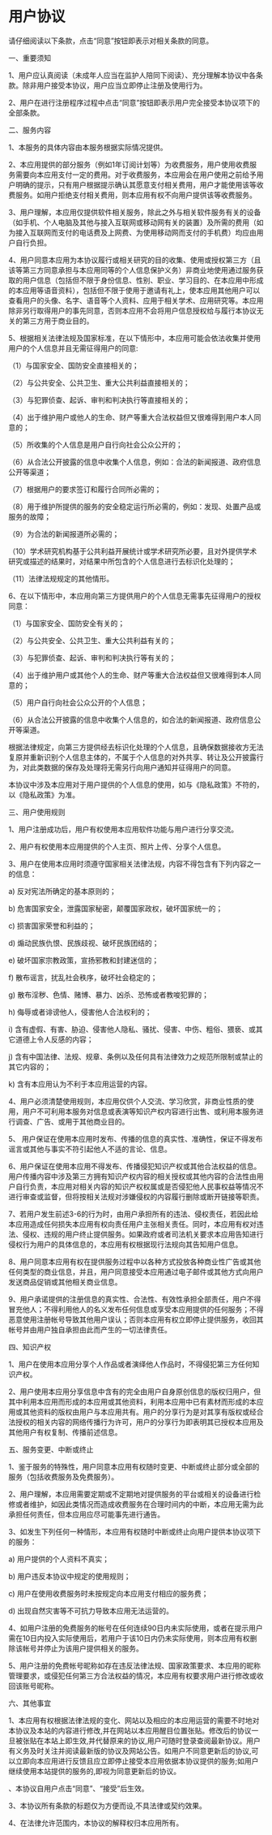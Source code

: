 # **用户协议**

请仔细阅读以下条款，点击“同意”按钮即表示对相关条款的同意。

一、重要须知

1、用户应认真阅读（未成年人应当在监护人陪同下阅读）、充分理解本协议中各条款。除非用户接受本协议，用户应当立即停止注册及使用行为。 

2、用户在进行注册程序过程中点击“同意”按钮即表示用户完全接受本协议项下的全部条款。 

二、服务内容

1、本服务的具体内容由本服务根据实际情况提供。 

2、本应用提供的部分服务（例如1年订阅计划等）为收费服务，用户使用收费服务需要向本应用支付一定的费用。对于收费服务，本应用会在用户使用之前给予用户明确的提示，只有用户根据提示确认其愿意支付相关费用，用户才能使用该等收费服务。如用户拒绝支付相关费用，则本应用有权不向用户提供该等收费服务。 

3、用户理解，本应用仅提供软件相关服务，除此之外与相关软件服务有关的设备（如手机、个人电脑及其他与接入互联网或移动网有关的装置）及所需的费用（如为接入互联网而支付的电话费及上网费、为使用移动网而支付的手机费）均应由用户自行负担。 

4、用户同意本应用为本协议履行或相关研究的目的收集、使用或授权第三方（且该等第三方同意承担与本应用同等的个人信息保护义务）非商业地使用通过服务获取的用户信息（包括但不限于身份信息、性别、职业、学习目的、在本应用中形成的本应用等语音资料），包括但不限于使用于邀请有礼上，使本应用其他用户可以查看用户的头像、名字、语音等个人资料、应用于相关学术、应用研究等。本应用除非另行取得用户的事先同意，否则本应用不会将用户信息授权给与履行本协议无关的第三方用于商业目的。 

5、根据相关法律法规及国家标准，在以下情形中，本应用可能会依法收集并使用用户的个人信息并且无需征得用户的同意: 

（1）与国家安全、国防安全直接相关的； 

（2）与公共安全、公共卫生、重大公共利益直接相关的； 

（3）与犯罪侦查、起诉、审判和判决执行等直接相关的； 

（4）出于维护用户或他人的生命、财产等重大合法权益但又很难得到用户本人同意的； 

（5）所收集的个人信息是用户自行向社会公众公开的； 

（6）从合法公开披露的信息中收集个人信息，例如：合法的新闻报道、政府信息公开等渠道； 

（7）根据用户的要求签订和履行合同所必需的； 

（8）用于维护所提供的服务的安全稳定运行所必需的，例如：发现、处置产品或服务的故障； 

（9）为合法的新闻报道所必需的； 

（10）学术研究机构基于公共利益开展统计或学术研究所必要，且对外提供学术研究或描述的结果时，对结果中所包含的个人信息进行去标识化处理的； 

（11）法律法规规定的其他情形。 

6、在以下情形中，本应用向第三方提供用户的个人信息无需事先征得用户的授权同意： 

（1）与国家安全、国防安全有关的； 

（2）与公共安全、公共卫生、重大公共利益有关的； 

（3）与犯罪侦查、起诉、审判和判决执行等有关的； 

（4）出于维护用户或其他个人的生命、财产等重大合法权益但又很难得到本人同意的； 

（5）用户自行向社会公众公开的个人信息； 

（6）从合法公开披露的信息中收集个人信息的，如合法的新闻报道、政府信息公开等渠道。 

根据法律规定，向第三方提供经去标识化处理的个人信息，且确保数据接收方无法复原并重新识别个人信息主体的，不属于个人信息的对外共享、转让及公开披露行为，对此类数据的保存及处理将无需另行向用户通知并征得用户的同意。 

本协议中涉及本应用对于用户提供的个人信息的使用，如与《隐私政策》不符的，以《隐私政策》为准。

三、用户使用规则

1、用户注册成功后，用户有权使用本应用软件功能与用户进行分享交流。 

2、用户有权使用本应用提供的个人主页、照片上传、分享个人信息。 

3、用户在使用本应用时须遵守国家相关法律法规，内容不得包含有下列内容之一的信息： 

a) 反对宪法所确定的基本原则的； 

b) 危害国家安全，泄露国家秘密，颠覆国家政权，破坏国家统一的； 

c) 损害国家荣誉和利益的； 

d) 煽动民族仇恨、民族歧视、破坏民族团结的； 

e) 破坏国家宗教政策，宣扬邪教和封建迷信的； 

f) 散布谣言，扰乱社会秩序，破坏社会稳定的； 

g) 散布淫秽、色情、赌博、暴力、凶杀、恐怖或者教唆犯罪的； 

h) 侮辱或者诽谤他人，侵害他人合法权利的； 

i) 含有虚假、有害、胁迫、侵害他人隐私、骚扰、侵害、中伤、粗俗、猥亵、或其它道德上令人反感的内容； 

j) 含有中国法律、法规、规章、条例以及任何具有法律效力之规范所限制或禁止的其它内容的； 

k) 含有本应用认为不利于本应用运营的内容。 

4、用户必须清楚使用规则，本应用仅供个人交流、学习欣赏，非商业性质的使用，用户不可利用本服务对信息或表演等知识产权内容进行出售、或利用本服务进行调查、广告、或用于其他商业目的。 

5、 用户保证在使用本应用时发布、传播的信息的真实性、准确性，保证不得发布谣言或其他与事实不符引起他人不适的言论、信息。 

6、用户保证在使用本应用不得发布、传播侵犯知识产权或其他合法权益的信息。用户传播内容中涉及第三方拥有知识产权内容的相关授权或其他内容的合法性由用户自行负责，本应用对相关内容的知识产权权属或是否侵犯他人民事权益等情况不进行审查或监督，但将按相关法规对涉嫌侵权的内容履行删除或断开链接等职责。 

7、若用户发生前述3-6的行为时，由用户承担所有的违法、侵权责任，若因此给本应用造成任何损失本应用有权向责任用户主张相关责任。同时，本应用有权对违法、侵权、违规的用户终止提供服务。如果政府或者司法机关要求本应用告知进行侵权行为用户的具体信息的，本应用有权根据现行法规向其告知用户信息。 

8、用户同意本应用有权在提供服务过程中以各种方式投放各种商业性广告或其他任何类型的商业信息，并且，用户同意接受本应用通过电子邮件或其他方式向用户发送商品促销或其他相关商业信息。 

9、用户承诺提供的注册信息的真实性、合法性、有效性承担全部责任，用户不得冒充他人；不得利用他人的名义发布任何信息或享受本应用提供的任何服务；不得恶意使用注册帐号导致其他用户误认；否则本应用有权立即停止提供服务，收回其帐号并由用户独自承担由此而产生的一切法律责任。

四、知识产权

1、用户在使用本应用分享个人作品或者演绎他人作品时，不得侵犯第三方任何知识产权。 

2、用户使用本应用分享信息中含有的完全由用户自身原创信息的版权归用户，但其中利用本应用而形成的本应用或其他资料，利用本应用中已有素材而形成的本应用或其他资料的版权由用户与本应用共有。用户的分享行为是对其享有版权或经合法授权的相关内容的网络传播行为许可，用户的分享行为即表明其已授权本应用及其他用户有权复制、传播前述信息。 

五、服务变更、中断或终止

1、鉴于服务的特殊性，用户同意本应用有权随时变更、中断或终止部分或全部的服务（包括收费服务及免费服务）。 

2、用户理解，本应用需要定期或不定期地对提供服务的平台或相关的设备进行检修或者维护，如因此类情况而造成收费服务在合理时间内的中断，本应用无需为此承担任何责任，但本应用应尽可能事先进行通告。 

3、如发生下列任何一种情形，本应用有权随时中断或终止向用户提供本协议项下的服务： 

a) 用户提供的个人资料不真实； 

b) 用户违反本协议中规定的使用规则； 

c) 用户在使用收费服务时未按规定向本应用支付相应的服务费； 

d) 出现自然灾害等不可抗力导致本应用无法运营的。 

4、如用户注册的免费服务的帐号在任何连续90日内未实际使用，或者在提示用户需在10日内投入实际使用后，若用户于该10日内仍未实际使用，则本应用有权删除该帐号并停止为该用户提供相关的服务。 

5、用户注册的免费帐号昵称如存在违反法律法规、国家政策要求、本应用的昵称管理要求，或侵犯任何第三方合法权益的情况，本应用有权要求用户进行修改或收回该账号昵称。 

六、其他事宜

1、本应用有权根据法律法规的变化、网站以及相应的本应用运营的需要不时地对本协议及本站的内容进行修改,并在网站以本应用醒目位置张贴。修改后的协议一旦被张贴在本站上即生效,并代替原来的协议,用户可随时登录查阅最新协议。用户有义务及时关注并阅读最新版的协议及网站公告。如用户不同意更新后的协议,可以立即向本应用进行反馈且应立即停止接受本应用依据本协议提供的服务;如用户继续使用本站提供的服务的,即视为同意更新后的协议。 

、本协议自用户点击“同意”、“接受”后生效。 

3、本协议所有条款的标题仅为方便而设,不具法律或契约效果。 

4、在法律允许范围内，本协议的解释权归本应用所有。